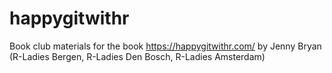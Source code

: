 # happygitwithr
Book club materials for the book https://happygitwithr.com/  by Jenny Bryan (R-Ladies Bergen, R-Ladies Den Bosch, R-Ladies Amsterdam)
